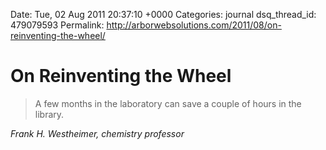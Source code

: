 Date: Tue, 02 Aug 2011 20:37:10 +0000
Categories: journal
dsq_thread_id: 479079593
Permalink: http://arborwebsolutions.com/2011/08/on-reinventing-the-wheel/

# On Reinventing the Wheel

> A few months in the laboratory can save a couple of hours in the
> library.

_Frank H. Westheimer, chemistry professor_